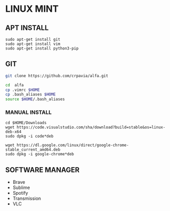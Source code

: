 
# LINUX MINT

## APT INSTALL
```
sudo apt-get install git
sudo apt-get install vim
sudo apt-get install python3-pip
```

## GIT
```bash
git clone https://github.com/crpavia/alfa.git

cd  alfa
cp .vimrc $HOME
cp .bash_aliases $HOME
source $HOME/.bash_aliases
```

### MANUAL INSTALL
```
cd $HOME/Downloads
wget https://code.visualstudio.com/sha/download?build=stable&os=linux-deb-x64
sudo dpkg -i code*deb
```

```
wget https://dl.google.com/linux/direct/google-chrome-stable_current_amd64.deb
sudo dpkg -i google-chrome*deb
```


## SOFTWARE MANAGER
- Brave
- Sublime
- Spotify
- Transmission
- VLC
